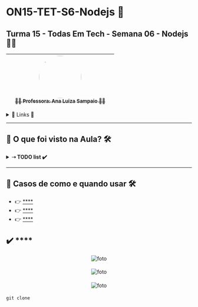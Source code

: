# ON15-TET-S6-Nodejs 🤝

## Turma 15 - Todas Em Tech - Semana 06 - Nodejs 👩‍💻

| [<br><sub></sub>]() |  [<img src="https://avatars.githubusercontent.com/u/49498707?v=4" width=115 style=border-radius:50%><br><sub>👩‍🏫  Professora: Ana Luiza Sampaio ✍🏽</sub>](https://github.com/analuizasampaio) |  [<br><sub></sub>]() |
| :---: | :---: | :---: | 

<details>
  <summary>
    <span>🔗 Links 🔗</span>
  </summary>
  <div>    
    * 📌<a href="https://www.youtube.com/watch?v=QJQc-eGBO-k&list=PLymAQGA_lVagCUqYtEgogYohW4KJil1Qw&index=16">Link da aula - Parte 1</a>
    <br/>    
    * 📌<a href="https://www.youtube.com/watch?v=89NnVn7aBJY&list=PLymAQGA_lVagCUqYtEgogYohW4KJil1Qw&index=16">Link da aula - Reforço</a>
    <br/>
    * 📌<a href="https://github.com/reprograma/ON15-TET-S6-Nodejs">Link do Repositório da Aula</a>
    <br/>
  </div>
</details>

___
##  👀 O que foi visto na Aula? 🛠️
<details>
    <summary>
      <strong>➝ TODO list ✔️</strong>
    </summary>    
    <div align="center">        
      <table border=1>             
        <tr>
          <td align="center">👉</td>                
          <td>Modelo Server/Client</td>                
          <td align="center">✅</td>
        </tr>
        <tr> 
          <td align="center">👉</td>
          <td>URL, URI, IP e DNS</td>                
          <td align="center">✅</td>
        </tr>
        <tr>    
          <td align="center">👉</td>            
          <td>Protocolo HTTP e HTTPS</td>                
          <td align="center">✅</td>
        </tr>
	      <tr>    
          <td align="center">👉</td>            
          <td>Request e Response</td>                
          <td align="center">✅</td>
        </tr>
	      <tr>    
          <td align="center">👉</td>            
          <td>Interface de Programação de aplicativos</td>                
          <td align="center">✅</td>
        </tr>
        <tr>
          <td align="center">👉</td>                
          <td>Web APIs e Rest</td>                
          <td align="center">✅</td>
        </tr>
        <tr> 
          <td align="center">👉</td>
          <td>Manipulação de JSONs</td>                
          <td align="center">✅</td>
        </tr>
        <tr>    
          <td align="center">👉</td>            
          <td>Consumindo web APIs</td>                
          <td align="center">✅</td>
        </tr>
      </table>               
    </div>
</details>


___
##  🔨 Casos de como e quando usar 🛠️

  * 👉 [**** ]()
  * 👉 [**** ]()
  * 👉 [**** ]()

## ✔️ **** 

#### 
<p align="center">
  <img alt="foto" title="foto" src=""/>
</p>

#### 
<p align="center">
  <img alt="foto" title="foto" src=""/>
</p>

#### 
<p align="center">
  <img alt="foto" title="foto" src=""/>
</p>

#### 
```git
git clone 
```
